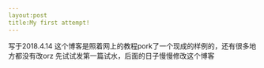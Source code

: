 ```yaml
---
layout:post
title:My first attempt!
---
```


写于2018.4.14
这个博客是照着网上的教程pork了一个现成的样例的，还有很多地方都没有改orz
先试试发第一篇试水，后面的日子慢慢修改这个博客
